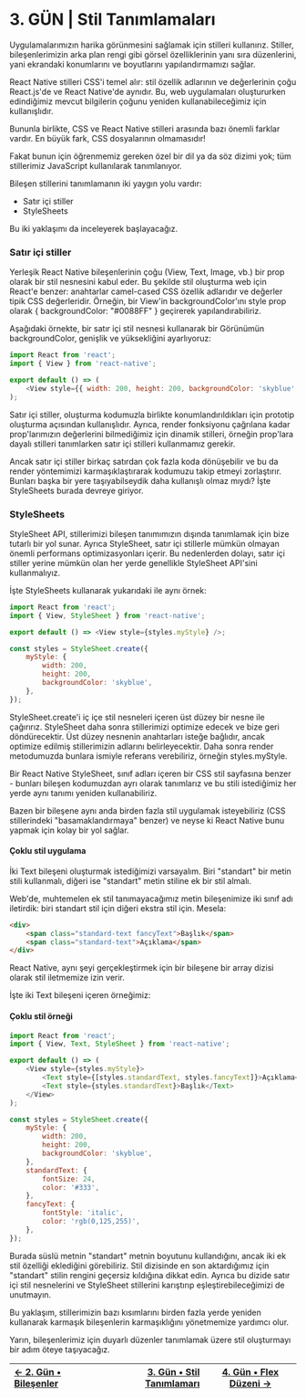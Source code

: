 # 3. GÜN | Stil Tanımlamaları

Uygulamalarımızın harika görünmesini sağlamak için stilleri kullanırız. Stiller, bileşenlerimizin arka plan rengi gibi görsel özelliklerinin yanı sıra düzenlerini, yani ekrandaki konumlarını ve boyutlarını yapılandırmamızı sağlar.

React Native stilleri CSS'i temel alır: stil özellik adlarının ve değerlerinin çoğu React.js'de ve React Native'de aynıdır. Bu, web uygulamaları oluştururken edindiğimiz mevcut bilgilerin çoğunu yeniden kullanabileceğimiz için kullanışlıdır.

Bununla birlikte, CSS ve React Native stilleri arasında bazı önemli farklar vardır. En büyük fark, CSS dosyalarının olmamasıdır!

Fakat bunun için öğrenmemiz gereken özel bir dil ya da söz dizimi yok; tüm stillerimiz JavaScript kullanılarak tanımlanıyor.

Bileşen stillerini tanımlamanın iki yaygın yolu vardır:
* Satır içi stiller
* StyleSheets

Bu iki yaklaşımı da inceleyerek başlayacağız.

### Satır içi stiller
Yerleşik React Native bileşenlerinin çoğu (View, Text, Image, vb.) bir prop olarak bir stil nesnesini kabul eder. Bu şekilde stil oluşturma web için React'e benzer: anahtarlar camel-cased CSS özellik adlarıdır ve değerler tipik CSS değerleridir. Örneğin, bir View'in backgroundColor'ını style prop olarak { backgroundColor: "#0088FF" } geçirerek yapılandırabiliriz.


Aşağıdaki örnekte, bir satır içi stil nesnesi kullanarak bir Görünümün backgroundColor, genişlik ve yüksekliğini ayarlıyoruz:
```javascript
import React from 'react';
import { View } from 'react-native';

export default () => (
    <View style={{ width: 200, height: 200, backgroundColor: 'skyblue' }} />
);
```
Satır içi stiller, oluşturma kodumuzla birlikte konumlandırıldıkları için prototip oluşturma açısından kullanışlıdır. Ayrıca, render fonksiyonu çağrılana kadar prop'larımızın değerlerini bilmediğimiz için dinamik stilleri, örneğin prop'lara dayalı stilleri tanımlarken satır içi stilleri kullanmamız gerekir.

Ancak satır içi stiller birkaç satırdan çok fazla koda dönüşebilir ve bu da render yöntemimizi karmaşıklaştırarak kodumuzu takip etmeyi zorlaştırır. Bunları başka bir yere taşıyabilseydik daha kullanışlı olmaz mıydı? İşte StyleSheets burada devreye giriyor.



### StyleSheets
StyleSheet API, stillerimizi bileşen tanımımızın dışında tanımlamak için bize tutarlı bir yol sunar. Ayrıca StyleSheet, satır içi stillerle mümkün olmayan önemli performans optimizasyonları içerir. Bu nedenlerden dolayı, satır içi stiller yerine mümkün olan her yerde genellikle StyleSheet API'sini kullanmalıyız.

İşte StyleSheets kullanarak yukarıdaki ile aynı örnek:
```javascript
import React from 'react';
import { View, StyleSheet } from 'react-native';

export default () => <View style={styles.myStyle} />;

const styles = StyleSheet.create({
    myStyle: {
        width: 200,
        height: 200,
        backgroundColor: 'skyblue',
    },
});
```

StyleSheet.create'i iç içe stil nesneleri içeren üst düzey bir nesne ile çağırırız. StyleSheet daha sonra stillerimizi optimize edecek ve bize geri döndürecektir. Üst düzey nesnenin anahtarları isteğe bağlıdır, ancak optimize edilmiş stillerimizin adlarını belirleyecektir. Daha sonra render metodumuzda bunlara ismiyle referans verebiliriz, örneğin styles.myStyle.

Bir React Native StyleSheet, sınıf adları içeren bir CSS stil sayfasına benzer - bunları bileşen kodumuzdan ayrı olarak tanımlarız ve bu stili istediğimiz her yerde aynı tanımı yeniden kullanabiliriz.

Bazen bir bileşene aynı anda birden fazla stil uygulamak isteyebiliriz (CSS stillerindeki "basamaklandırmaya" benzer) ve neyse ki React Native bunu yapmak için kolay bir yol sağlar.

#### Çoklu stil uygulama

İki Text bileşeni oluşturmak istediğimizi varsayalım. Biri "standart" bir metin stili kullanmalı, diğeri ise "standart" metin stiline ek bir stil almalı.

Web'de, muhtemelen ek stil tanımayacağımız metin bileşenimize iki sınıf adı iletirdik: biri standart stil için diğeri ekstra stil için. Mesela:
```html
<div>
    <span class="standard-text fancyText">Başlık</span>
    <span class="standard-text">Açıklama</span>
</div>
```

React Native, aynı şeyi gerçekleştirmek için bir bileşene bir array dizisi olarak stil iletmemize izin verir.

İşte iki Text bileşeni içeren örneğimiz:
#### Çoklu stil örneği
```javascript
import React from 'react';
import { View, Text, StyleSheet } from 'react-native';

export default () => (
    <View style={styles.myStyle}>
        <Text style={[styles.standardText, styles.fancyText]}>Açıklama</Text>
        <Text style={styles.standardText}>Başlık</Text>
    </View>
);

const styles = StyleSheet.create({
    myStyle: {
        width: 200,
        height: 200,
        backgroundColor: 'skyblue',
    },
    standardText: {
        fontSize: 24,
        color: '#333',
    },
    fancyText: {
        fontStyle: 'italic',
        color: 'rgb(0,125,255)',
    },
});
```

Burada süslü metnin "standart" metnin boyutunu kullandığını, ancak iki ek stil özelliği eklediğini görebiliriz. Stil dizisinde en son aktardığımız için "standart" stilin rengini geçersiz kıldığına dikkat edin. Ayrıca bu dizide satır içi stil nesnelerini ve StyleSheet stillerini karıştırıp eşleştirebileceğimizi de unutmayın.

Bu yaklaşım, stillerimizin bazı kısımlarını birden fazla yerde yeniden kullanarak karmaşık bileşenlerin karmaşıklığını yönetmemize yardımcı olur.

Yarın, bileşenlerimiz için duyarlı düzenler tanımlamak üzere stil oluşturmayı bir adım öteye taşıyacağız.

| [← 2. Gün • Bileşenler](./DERS_2.md)  | [3. Gün • Stil Tanımlamarı](./DERS_3.md) | [4. Gün • Flex Düzeni →](./DERS_4.md) |
|:--------------------------------------|-----------------------------------------:|:-------------------------------------:|

